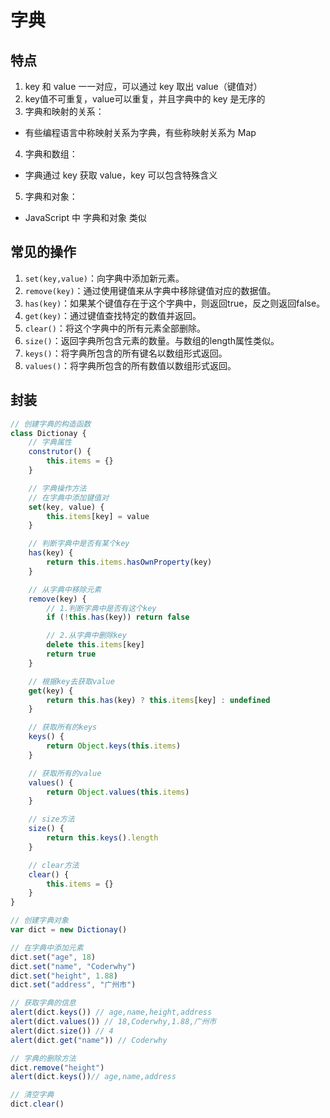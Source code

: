 # 字典

## 特点
1. key 和 value 一一对应，可以通过 key 取出 value（键值对）
2. key值不可重复，value可以重复，并且字典中的 key 是无序的
3. 字典和映射的关系： 
- 有些编程语言中称映射关系为字典，有些称映射关系为 Map
4. 字典和数组：
- 字典通过 key 获取 value，key 可以包含特殊含义
5. 字典和对象：
- JavaScript 中 字典和对象 类似

## 常见的操作
1. `set(key,value)`：向字典中添加新元素。 
2. `remove(key)`：通过使用键值来从字典中移除键值对应的数据值。 
3. `has(key)`：如果某个键值存在于这个字典中，则返回true，反之则返回false。 
4. `get(key)`：通过键值查找特定的数值并返回。 
5. `clear()`：将这个字典中的所有元素全部删除。 
6. `size()`：返回字典所包含元素的数量。与数组的length属性类似。 
7. `keys()`：将字典所包含的所有键名以数组形式返回。 
8. `values()`：将字典所包含的所有数值以数组形式返回。

## 封装
```js
// 创建字典的构造函数
class Dictionay {
    // 字典属性
    construtor() {
        this.items = {}
    }

    // 字典操作方法
    // 在字典中添加键值对
    set(key, value) {
        this.items[key] = value
    }

    // 判断字典中是否有某个key
    has(key) {
        return this.items.hasOwnProperty(key)
    }

    // 从字典中移除元素
    remove(key) {
        // 1.判断字典中是否有这个key
        if (!this.has(key)) return false

        // 2.从字典中删除key
        delete this.items[key]
        return true
    }

    // 根据key去获取value
    get(key) {
        return this.has(key) ? this.items[key] : undefined
    }

    // 获取所有的keys
    keys() {
        return Object.keys(this.items)
    }

    // 获取所有的value
    values() {
        return Object.values(this.items)
    }

    // size方法
    size() {
        return this.keys().length
    }

    // clear方法
    clear() {
        this.items = {}
    }
}

// 创建字典对象
var dict = new Dictionay()

// 在字典中添加元素
dict.set("age", 18)
dict.set("name", "Coderwhy")
dict.set("height", 1.88)
dict.set("address", "广州市")

// 获取字典的信息
alert(dict.keys()) // age,name,height,address
alert(dict.values()) // 18,Coderwhy,1.88,广州市
alert(dict.size()) // 4
alert(dict.get("name")) // Coderwhy

// 字典的删除方法
dict.remove("height")
alert(dict.keys())// age,name,address

// 清空字典
dict.clear()
```
